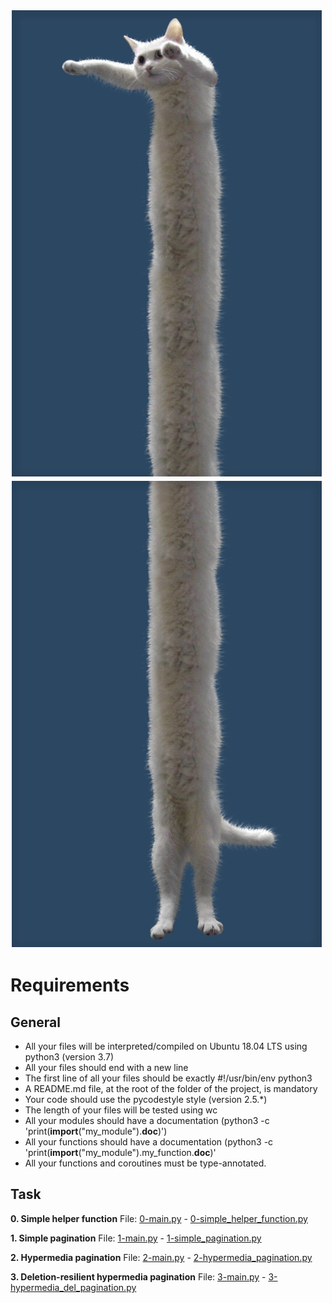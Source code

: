 ﻿![](img-readme01.png)
![](img-readme02.png)


# Requirements

## General

- All your files will be interpreted/compiled on Ubuntu 18.04 LTS using python3 (version 3.7)
- All your files should end with a new line
- The first line of all your files should be exactly #!/usr/bin/env python3
- A README.md file, at the root of the folder of the project, is mandatory
- Your code should use the pycodestyle style (version 2.5.*)
- The length of your files will be tested using wc
- All your modules should have a documentation (python3 -c 'print(__import__("my_module").__doc__)')
- All your functions should have a documentation (python3 -c 'print(__import__("my_module").my_function.__doc__)'
- All your functions and coroutines must be type-annotated.

## Task

**0. Simple helper function**
File: [0-main.py](0-main.py/) - [0-simple_helper_function.py](0-simple_helper_function.py/)

**1. Simple pagination**
File: [1-main.py](1-main.py/) - [1-simple_pagination.py](1-simple_pagination.py/)

**2. Hypermedia pagination**
File: [2-main.py](2-main.py/) - [2-hypermedia_pagination.py](2-hypermedia_pagination.py/)

**3. Deletion-resilient hypermedia pagination**
File: [3-main.py](3-main.py/) - [3-hypermedia_del_pagination.py](3-hypermedia_del_pagination.py/)